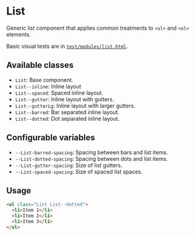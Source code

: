 # List

Generic list component that applies common treatments to `<ul>` and 
`<ol>` elements.

Basic visual tests are in [`test/modules/list.html`](http://aptuitiv.github.io/cacao/test/modules/list.html).


## Available classes

* `List`: Base component.
* `List--inline`: Inline layout
* `List--spaced`: Spaced inline layout.
* `List--gutter`: Inline layout with gutters.
* `List--gutterLg`: Inline layout with larger gutters.
* `List--barred`: Bar separated inline layout.
* `List--dotted`: Dot separated inline layout.


## Configurable variables

* `--List-barred-spacing`: Spacing between bars and list items.
* `--List-dotted-spacing`: Spacing between dots and list items.
* `--List-gutter-spacing`: Size of list gutters.
* `--List-spaced-spacing`: Size of spaced list spaces.


## Usage

```html
<ul class="List List--dotted">
  <li>Item 1</li>
  <li>Item 2</li>
  <li>Item 3</li>
</ul>
```
